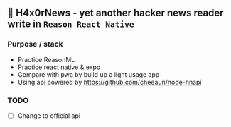## 📰 H4x0rNews - yet another hacker news reader write in `Reason React Native`

### Purpose / stack

- Practice ReasonML
- Practice react native & expo
- Compare with pwa by build up a light usage app
- Using api powered by https://github.com/cheeaun/node-hnapi

### TODO

- [ ] Change to official api

